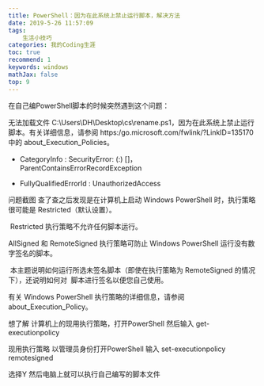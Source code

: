 ```yaml
---
title: PowerShell：因为在此系统上禁止运行脚本，解决方法
date: 2019-5-26 11:57:09
tags:
    生活小技巧
categories: 我的Coding生涯
toc: true
recommend: 1
keywords: windows
mathJax: false
top: 9
---
```



在自己编PowerShell脚本的时候突然遇到这个问题：

无法加载文件 C:\Users\DH\Desktop\cs\rename.ps1，因为在此系统上禁止运行脚本。有关详细信息，请参阅 https:/go.microsoft.com/fwlink/?LinkID=135170 中的 about_Execution_Policies。

+ CategoryInfo : SecurityError: (:) []，ParentContainsErrorRecordException

+ FullyQualifiedErrorId : UnauthorizedAccess

问题截图
查了查之后发现是在计算机上启动 Windows PowerShell 时，执行策略很可能是 Restricted（默认设置）。

 Restricted 执行策略不允许任何脚本运行。  

AllSigned 和 RemoteSigned 执行策略可防止 Windows PowerShell 运行没有数字签名的脚本。

 本主题说明如何运行所选未签名脚本（即使在执行策略为 RemoteSigned 的情况下），还说明如何对  脚本进行签名以便您自己使用。

有关 Windows PowerShell 执行策略的详细信息，请参阅 about_Execution_Policy。

想了解 计算机上的现用执行策略，打开PowerShell 然后输入 get-executionpolicy

现用执行策略
以管理员身份打开PowerShell 输入 set-executionpolicy remotesigned


选择Y 然后电脑上就可以执行自己编写的脚本文件
